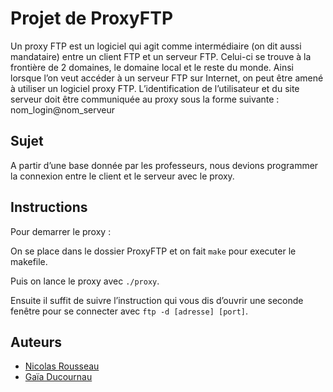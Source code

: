 ﻿# Projet de ProxyFTP

Un proxy FTP est un logiciel qui agit comme intermédiaire (on dit aussi mandataire) entre un client FTP et un serveur FTP. Celui-ci se trouve à la frontière de 2 domaines, le domaine local et le reste du monde. Ainsi lorsque l’on veut accéder à un serveur FTP sur Internet, on peut être amené à utiliser un logiciel proxy FTP. 
L’identification de l’utilisateur et du site serveur doit être communiquée au proxy sous la forme suivante : 
nom_login@nom_serveur

## Sujet

A partir d’une base donnée par les professeurs, nous devions programmer la connexion entre le client et le serveur avec le proxy.

## Instructions

Pour demarrer le proxy :

On se place dans le dossier ProxyFTP et on fait ```make``` pour executer le makefile.

Puis on lance le proxy avec ```./proxy```.

Ensuite il suffit de suivre l’instruction qui vous dis d’ouvrir une seconde fenêtre pour se connecter avec ```ftp -d [adresse] [port]```.

## Auteurs

- [Nicolas Rousseau](https://github.com/NeikoStream)
- [Gaïa Ducournau](https://github.com/gaiailou)
